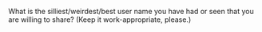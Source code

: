 What is the silliest/weirdest/best user name you have had or seen that you are willing to share? (Keep it work-appropriate, please.)
